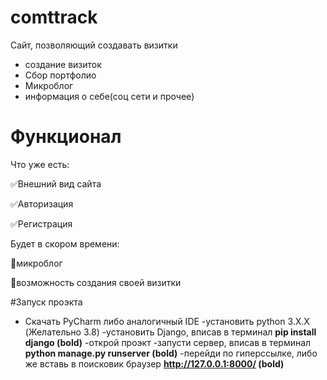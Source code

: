 # comttrack

Сайт, позволяющий создавать визитки
- создание визиток
- Сбор портфолио
- Микроблог
- информация о себе(соц сети и прочее)

# Функционал
Что уже есть:

:white_check_mark:Внешний вид сайта

:white_check_mark:Авторизация

:white_check_mark:Регистрация

Будет в скором времени:

:black_square_button:микроблог

:black_square_button:возможность создания своей визитки

#Запуск проэкта
- Скачать PyCharm либо аналогичный IDE
  -установить python 3.X.X (Желательно 3.8)
    -установить Django, вписав в терминал **pip install django (bold)**
      -открой проэкт
        -запусти сервер, вписав в терминал **python manage.py runserver (bold)**
          -перейди по гиперссылке, либо же вставь в поисковик браузер **http://127.0.0.1:8000/ (bold)**

